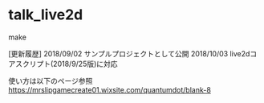 # talk_live2d
make

[更新履歴]
2018/09/02 サンプルプロジェクトとして公開
2018/10/03 live2dコアスクリプト(2018/9/25版)に対応

使い方は以下のページ参照
https://mrslipgamecreate01.wixsite.com/quantumdot/blank-8

